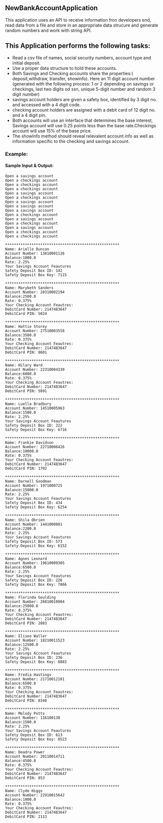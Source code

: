 ## NewBankAccountApplication

This application uses an API to receive information fron developers end, read data from a file and store in an appropriate data strucure and generate random numbers and work with string API.

## This Application performs the following tasks:

- Read a csv file of names, social security numbers, account type and initial deposit.
- Use a proper data structure to hold these accounts.
- Both Savings and Checking accounts share the properties:( deposit,withdraw, transfer, showinfo). Here an 11 digit account number (generated with the following process: 1 or 2 depending on savings or checkings, last two digits od ssn, unique 5-digit number and random 3 digit number)
- savings account holders are given a safety box, identified by 3 digit no. and accessed with a 4 digit code.
- checking account holders are assigned with a debit card of 12 digit no. and a 4 digit pin.
- Both accounts will use an interface that determines the base interest, Savings account will use 0.25 points less than the base rate.Checkings account will use 15% of the base price.
- The showInfo method should reveal relevalent account info as well as information specific to the checking and savings account.



### Example:

#### Sample Input & Output:

```
Open a savings account
Open a checkings account
Open a checkings account
Open a checkings account
Open a savings account
Open a checkings account
Open a savings account
Open a savings account
Open a savings account
Open a checkings account
Open a savings account
Open a checkings account
Open a savings account
Open a checkings account
Open a checkings account

****************************************************
Name: Arielle Duncan
Account Number: 13810001126
Balance:1000.0
Rate: 2.25%
Your Savings Account Feautures
Safety Deposit Box ID: 142
Safety Deposit Box Key: 7115

****************************************************
Name: Marybeth Sanders
Account Number: 28310002194
Balance:2500.0
Rate: 0.375%
Your Checking Account Feautres: 
DebitCard Number: 2147483647
DebitCard PIN: 5024

****************************************************
Name: Hattie Storey
Account Number: 27510003558
Balance:3500.0
Rate: 0.375%
Your Checking Account Feautres: 
DebitCard Number: 2147483647
DebitCard PIN: 8601

****************************************************
Name: Hilary Ward
Account Number: 22310004330
Balance:6000.0
Rate: 0.375%
Your Checking Account Feautres: 
DebitCard Number: 2147483647
DebitCard PIN: 5891

****************************************************
Name: Luella Bradbury
Account Number: 14510005963
Balance:1500.0
Rate: 2.25%
Your Savings Account Feautures
Safety Deposit Box ID: 222
Safety Deposit Box Key: 6716

****************************************************
Name: Frankie Davidson
Account Number: 22710006426
Balance:10000.0
Rate: 0.375%
Your Checking Account Feautres: 
DebitCard Number: 2147483647
DebitCard PIN: 1702

****************************************************
Name: Darnell Goodman
Account Number: 1971000725
Balance:15000.0
Rate: 2.25%
Your Savings Account Feautures
Safety Deposit Box ID: 434
Safety Deposit Box Key: 6254

****************************************************
Name: Shila Obrien
Account Number: 1441000881
Balance:2200.0
Rate: 2.25%
Your Savings Account Feautures
Safety Deposit Box ID: 573
Safety Deposit Box Key: 6152

****************************************************
Name: Agnes Leonard
Account Number: 19610009305
Balance:6500.0
Rate: 2.25%
Your Savings Account Feautures
Safety Deposit Box ID: 226
Safety Deposit Box Key: 7866

****************************************************
Name: Florinda Goulding
Account Number: 26810010904
Balance:25000.0
Rate: 0.375%
Your Checking Account Feautres: 
DebitCard Number: 2147483647
DebitCard PIN: 2883

****************************************************
Name: Eliseo Waller
Account Number: 18210011523
Balance:12500.0
Rate: 2.25%
Your Savings Account Feautures
Safety Deposit Box ID: 236
Safety Deposit Box Key: 8883

****************************************************
Name: Fredia Hastings
Account Number: 21710012101
Balance:6500.0
Rate: 0.375%
Your Checking Account Feautres: 
DebitCard Number: 2147483647
DebitCard PIN: 8348

****************************************************
Name: Melody Potts
Account Number: 116100138
Balance:1500.0
Rate: 2.25%
Your Savings Account Feautures
Safety Deposit Box ID: 613
Safety Deposit Box Key: 8523

****************************************************
Name: Deadra Power
Account Number: 20110014711
Balance:4500.0
Rate: 0.375%
Your Checking Account Feautres: 
DebitCard Number: 2147483647
DebitCard PIN: 853

****************************************************
Name: Clyde Higgs
Account Number: 22910015642
Balance:1000.0
Rate: 0.375%
Your Checking Account Feautres: 
DebitCard Number: 2147483647
DebitCard PIN: 2113

```
